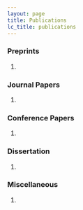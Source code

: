 ```yaml
---
layout: page
title: Publications
lc_title: publications
---
```


### Preprints

1. 

### Journal Papers 

1.

### Conference Papers

1. 



### Dissertation
1. 

### Miscellaneous
1.
